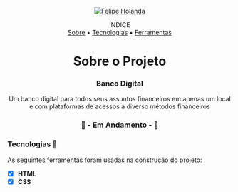 <p align="center">
   <a href="https://www.linkedin.com/in/felipe-holanda-de-freitas-3a91281a2/">
      <img alt="Felipe Holanda" src="https://img.shields.io/badge/-Felipe Holanda-blue?style=flat&logo=Linkedin&logoColor=bluee" />
   </a>
</p>
<p align="center">ÍNDICE<br>
<a href="#sobre">Sobre</a> •
<a href="#Tecnologias-">Tecnologias</a> •
<a href="#Ferramentas">Ferramentas</a></p>
<h1 align="center">Sobre o Projeto</h1>

<h3 align="center">Banco Digital</h3>
<p align="center">Um banco digital para todos seus assuntos financeiros em apenas um local e com plataformas de acessos a diverso métodos financeiros</p>


<h3 align="center">🚧 - Em Andamento - 🚧</h3>

### Tecnologias 🚀

  As seguintes ferramentas foram usadas na construção do projeto:

  - [x] **HTML**
  - [x] **CSS**
